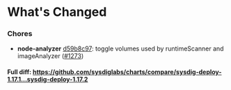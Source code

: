# What's Changed

### Chores
- **node-analyzer** [d59b8c97](https://github.com/sysdiglabs/charts/commit/d59b8c97488c9277885c203e0db39665625aa5ea): toggle volumes used by runtimeScanner and imageAnalyzer ([#1273](https://github.com/sysdiglabs/charts/issues/1273))
#### Full diff: https://github.com/sysdiglabs/charts/compare/sysdig-deploy-1.17.1...sysdig-deploy-1.17.2
